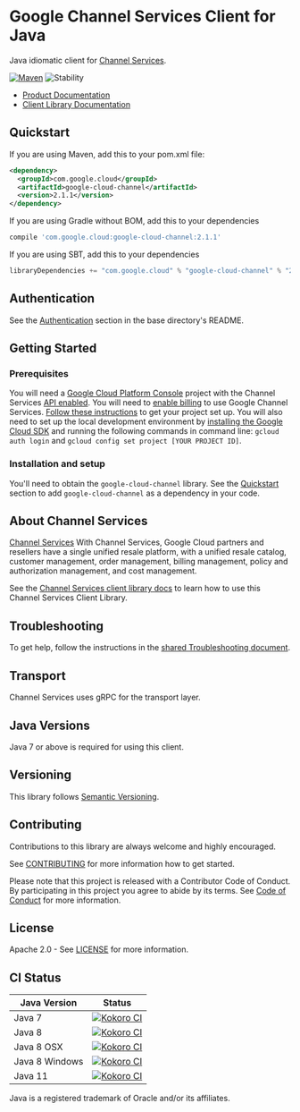# Google Channel Services Client for Java

Java idiomatic client for [Channel Services][product-docs].

[![Maven][maven-version-image]][maven-version-link]
![Stability][stability-image]

- [Product Documentation][product-docs]
- [Client Library Documentation][javadocs]

## Quickstart


If you are using Maven, add this to your pom.xml file:

```xml
<dependency>
  <groupId>com.google.cloud</groupId>
  <artifactId>google-cloud-channel</artifactId>
  <version>2.1.1</version>
</dependency>

```

If you are using Gradle without BOM, add this to your dependencies
```Groovy
compile 'com.google.cloud:google-cloud-channel:2.1.1'
```

If you are using SBT, add this to your dependencies
```Scala
libraryDependencies += "com.google.cloud" % "google-cloud-channel" % "2.1.1"
```

## Authentication

See the [Authentication][authentication] section in the base directory's README.

## Getting Started

### Prerequisites

You will need a [Google Cloud Platform Console][developer-console] project with the Channel Services [API enabled][enable-api].
You will need to [enable billing][enable-billing] to use Google Channel Services.
[Follow these instructions][create-project] to get your project set up. You will also need to set up the local development environment by
[installing the Google Cloud SDK][cloud-sdk] and running the following commands in command line:
`gcloud auth login` and `gcloud config set project [YOUR PROJECT ID]`.

### Installation and setup

You'll need to obtain the `google-cloud-channel` library.  See the [Quickstart](#quickstart) section
to add `google-cloud-channel` as a dependency in your code.

## About Channel Services


[Channel Services][product-docs] With Channel Services, Google Cloud partners and resellers have a single unified resale platform, with a unified resale catalog, customer management, order management, billing management, policy and authorization management, and cost management.

See the [Channel Services client library docs][javadocs] to learn how to
use this Channel Services Client Library.






## Troubleshooting

To get help, follow the instructions in the [shared Troubleshooting document][troubleshooting].

## Transport

Channel Services uses gRPC for the transport layer.

## Java Versions

Java 7 or above is required for using this client.

## Versioning


This library follows [Semantic Versioning](http://semver.org/).


## Contributing


Contributions to this library are always welcome and highly encouraged.

See [CONTRIBUTING][contributing] for more information how to get started.

Please note that this project is released with a Contributor Code of Conduct. By participating in
this project you agree to abide by its terms. See [Code of Conduct][code-of-conduct] for more
information.

## License

Apache 2.0 - See [LICENSE][license] for more information.

## CI Status

Java Version | Status
------------ | ------
Java 7 | [![Kokoro CI][kokoro-badge-image-1]][kokoro-badge-link-1]
Java 8 | [![Kokoro CI][kokoro-badge-image-2]][kokoro-badge-link-2]
Java 8 OSX | [![Kokoro CI][kokoro-badge-image-3]][kokoro-badge-link-3]
Java 8 Windows | [![Kokoro CI][kokoro-badge-image-4]][kokoro-badge-link-4]
Java 11 | [![Kokoro CI][kokoro-badge-image-5]][kokoro-badge-link-5]

Java is a registered trademark of Oracle and/or its affiliates.

[product-docs]: https://cloud.google.com/channel/docs
[javadocs]: https://googleapis.dev/java/google-cloud-channel/latest/index.html
[kokoro-badge-image-1]: http://storage.googleapis.com/cloud-devrel-public/java/badges/java-channel/java7.svg
[kokoro-badge-link-1]: http://storage.googleapis.com/cloud-devrel-public/java/badges/java-channel/java7.html
[kokoro-badge-image-2]: http://storage.googleapis.com/cloud-devrel-public/java/badges/java-channel/java8.svg
[kokoro-badge-link-2]: http://storage.googleapis.com/cloud-devrel-public/java/badges/java-channel/java8.html
[kokoro-badge-image-3]: http://storage.googleapis.com/cloud-devrel-public/java/badges/java-channel/java8-osx.svg
[kokoro-badge-link-3]: http://storage.googleapis.com/cloud-devrel-public/java/badges/java-channel/java8-osx.html
[kokoro-badge-image-4]: http://storage.googleapis.com/cloud-devrel-public/java/badges/java-channel/java8-win.svg
[kokoro-badge-link-4]: http://storage.googleapis.com/cloud-devrel-public/java/badges/java-channel/java8-win.html
[kokoro-badge-image-5]: http://storage.googleapis.com/cloud-devrel-public/java/badges/java-channel/java11.svg
[kokoro-badge-link-5]: http://storage.googleapis.com/cloud-devrel-public/java/badges/java-channel/java11.html
[stability-image]: https://img.shields.io/badge/stability-ga-green
[maven-version-image]: https://img.shields.io/maven-central/v/com.google.cloud/google-cloud-channel.svg
[maven-version-link]: https://search.maven.org/search?q=g:com.google.cloud%20AND%20a:google-cloud-channel&core=gav
[authentication]: https://github.com/googleapis/google-cloud-java#authentication
[developer-console]: https://console.developers.google.com/
[create-project]: https://cloud.google.com/resource-manager/docs/creating-managing-projects
[cloud-sdk]: https://cloud.google.com/sdk/
[troubleshooting]: https://github.com/googleapis/google-cloud-common/blob/master/troubleshooting/readme.md#troubleshooting
[contributing]: https://github.com/googleapis/java-channel/blob/master/CONTRIBUTING.md
[code-of-conduct]: https://github.com/googleapis/java-channel/blob/master/CODE_OF_CONDUCT.md#contributor-code-of-conduct
[license]: https://github.com/googleapis/java-channel/blob/master/LICENSE
[enable-billing]: https://cloud.google.com/apis/docs/getting-started#enabling_billing
[enable-api]: https://console.cloud.google.com/flows/enableapi?apiid=cloudchannel.googleapis.com
[libraries-bom]: https://github.com/GoogleCloudPlatform/cloud-opensource-java/wiki/The-Google-Cloud-Platform-Libraries-BOM
[shell_img]: https://gstatic.com/cloudssh/images/open-btn.png
